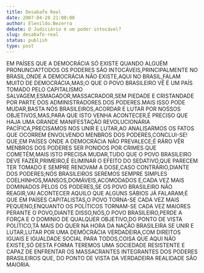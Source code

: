 ```yaml
---
title: Desabafo Real
date: 2007-04-28 21:00:00
author: Elenildo.Bezerra
debate: O Judiciário é um poder intocável?
slug: desabafo-real
status: publish 
type: post
---
```


EM PAÍSES QUE A DEMOCRÁCIA SÓ EXISTE QUANDO ALGUÉM PRONUNCIA?TODOS OS PODERES SÃO INTOCÁVEIS,PRINCIPALMENTE NO BRASIL,ONDE A DEMOCRÁCIA NÃO EXISTE,AQUI NO BRASIL,FALAM MUITO DE DEMOCRÁCIA,MAS;O QUE O POVO BRASILEIRO VÊ É UM PAÍS TOMADO PELO CAPITALISMO SALVAGEM,ESMAGADOR,MASSACRADOR,SEM PIEDADE E CRISTANDADE POR PARTE DOS ADMINISTRADORES DOS PODERES.MAIS ISSO PODE MUDAR,BASTA NÓS BRASILEIROS,ACORDAR E LUTAR POR NOSSOS OBJETIVOS,MAS,PARA QUE ISTO VENHA ACONTECER,É PRECISO QUE HAJA UMA GRANDE MANIFESTAÇÃO REVOLUCIONÁRIA PACÍFICA,PRECISAMOS NOS UNIR E LUTAR,AO ANALISARMOS OS FATOS QUE OCORREM ENVOLVENDO MENBROS DOS PODERES,CONCLUI-SE! QUE,EM PAÍSES ONDE A DEMOCRÁCIA NÃO PREVALECE;É RÁRO VÊR MENBROS DOS PODERES SER PONIDOS POR CRIMES QUE COMETÉM,MAIS ISTO PRECISA MUDAR,TUDO QUE O POVO BRASILEIRO DEVE FAZER,PRIMEIRO,É ELIMINAR O EFEITO DO SEDATIVO,QUE PARECEM TER TOMADO E SEMPRE RENOVAM A DOSE,CASO CONTRÁRIO,DIANTE DOS PODERES;NÓS BRASILEIROS SEREMOS SEMPRE SIMPLES COELHINHOS,MANSOS,DOMÁVEIS,ACOMODADOS E,CADA VEZ MAIS DOMINADOS PELOS OS PODERES,SE OS POVO BRASILEIRO NÃO REAGIR,VAI ACONTECER AQUILO QUE ALGUNS SÁBIOS JÁ FALARAM;É QUE EM PAÍSES CAPITALISTAS,O POVO TORNA-SE CADA VEZ MAIS PEQUENO,ENQUANTO OS POLÍTICOS TORNAM-SE CADA VEZ MAIORES PERANTE O POVO,DIANTE DISSO,NÓS,O POVO BRASILEIRO,PERDE A FORÇA E O DOMINIO DE QUALQUER OBJETIVO,DO PONTO DE VISTA POLÍTICO,TÁ MAIS DO QUER NA HORA DA NAÇÃO BRASILEIRA SE UNIR E LUTAR,LUTAR POR UMA DEMÓCRÁCIA VERDADEIRA,COM DIREITOS IGUAIS E IGUALDADE SOCIAL PARA TODOS,COISA QUE AQUI NÃO EXISTE,SÓ DESTA FORMA TEREMOS UMA SOCIEDADE RESISTENTE E CAPAZ DE ENFRENTAR OS MASSACRANTES INTEGRANTES DOS PODERES BRASILEIROS QUE, DO PONTO DE VISTA DA VERDADEIRA REALIDADE SÃO MAIORIA.
